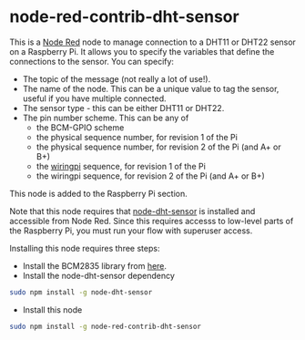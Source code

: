 # node-red-contrib-dht-sensor
This is a [Node Red](http://nodered.org/) node to manage connection to a DHT11 or DHT22 sensor on a Raspberry Pi. It allows you to specify the variables that define the connections to the sensor. You can specify:
* The topic of the message (not really a lot of use!).
* The name of the node. This can be a unique value to tag the sensor, useful if you have multiple connected.
* The sensor type - this can be either DHT11 or DHT22.
* The pin number scheme. This can be any of
    * the BCM-GPIO scheme
    * the physical sequence number, for revision 1 of the Pi
    * the physical sequence number, for revision 2 of the Pi (and A+ or B+)
    * the [wiringpi](http://wiringpi.com/) sequence, for revision 1 of the Pi
    * the wiringpi sequence, for revision 2 of the Pi (and A+ or B+)

This node is added to the Raspberry Pi section.

Note that this node requires that [node-dht-sensor](https://www.npmjs.com/package/node-dht-sensor) is installed and accessible from Node Red. Since this requires accesss to low-level parts of the Raspberry Pi, you must run your flow with superuser access.

Installing this node requires three steps:
* Install the BCM2835 library from [here](http://www.airspayce.com/mikem/bcm2835/ "C library for Broadcom BCM 2835 as used in Raspberry Pi").
* Install the node-dht-sensor dependency
```bash
sudo npm install -g node-dht-sensor
```
* Install this node
```bash
sudo npm install -g node-red-contrib-dht-sensor
```
